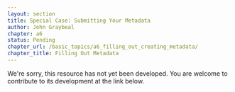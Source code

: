 ```yaml
---
layout: section
title: Special Case: Submitting Your Metadata
author: John Graybeal
chapter: a6
status: Pending
chapter_url: /basic_topics/a6_filling_out_creating_metadata/
chapter_title: Filling Out Metadata
---
```

We're sorry, this resource has not yet been developed. You are welcome to contribute to its development at the link below.
